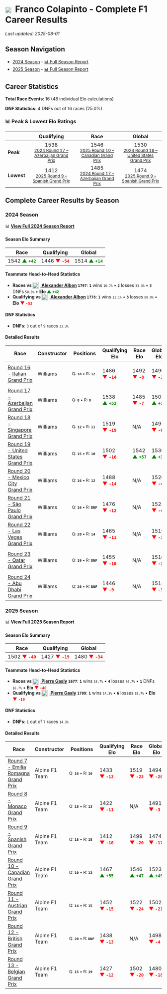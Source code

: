 # <img src="https://upload.wikimedia.org/wikipedia/commons/1/1a/Flag_of_Argentina.svg" alt="Argentina" width="20" height="auto" style="vertical-align: middle; margin-right: 5px;" onerror="this.outerHTML='🇦🇷'; this.style.marginRight='5px';"/> Franco Colapinto - Complete F1 Career Results

*Last updated: 2025-08-01*

## Season Navigation

- [2024 Season](#2024-season) - [📊 Full Season Report](../seasons/2024-season-report)
- [2025 Season](#2025-season) - [📊 Full Season Report](../seasons/2025-season-report)

## Career Statistics

**Total Race Events**: 16 (48 individual Elo calculations)

**DNF Statistics**: 4 DNFs out of 16 races (25.0%)

### 📊 Peak & Lowest Elo Ratings

| &nbsp; | Qualifying | Race | Global |
|-------|------------|------|--------|
| **Peak** | <center> 1538 <br/><small> [2024 Round 17 – Azerbaijan Grand Prix](../seasons/2024-season-report#round-17-azerbaijan-grand-prix) </small></center> | <center> 1546 <br/><small> [2025 Round 10 – Canadian Grand Prix](../seasons/2025-season-report#round-10-canadian-grand-prix) </small></center> | <center> 1530  <br/><small> [2024 Round 19 – United States Grand Prix](../seasons/2024-season-report#round-19-united-states-grand-prix) </small></center> |
| **Lowest** | <center> 1412 <br/><small> [2025 Round 9 – Spanish Grand Prix](../seasons/2025-season-report#round-9-spanish-grand-prix) </small></center> | <center> 1485 <br/><small> [2024 Round 17 – Azerbaijan Grand Prix](../seasons/2024-season-report#round-17-azerbaijan-grand-prix) </small></center> | <center> 1474 <br/><small> [2025 Round 9 – Spanish Grand Prix](../seasons/2025-season-report#round-9-spanish-grand-prix) </small></center> |


## Complete Career Results by Season

### 2024 Season

📊 **[View Full 2024 Season Report](../seasons/2024-season-report)**

#### Season Elo Summary

| Race | Qualifying | Global |
|------|------------|--------|
| 1542 **<span style="color: green;">▲&nbsp;`+42`</span>** | 1446 **<span style="color: red;">▼&nbsp;`-54`</span>** | 1514 **<span style="color: green;">▲&nbsp;`+14`</span>** |

#### Teammate Head-to-Head Statistics

- **Races vs [<img src="https://upload.wikimedia.org/wikipedia/commons/a/a9/Flag_of_Thailand.svg" alt="Thailand" width="20" height="auto" style="vertical-align: middle; margin-right: 5px;" onerror="this.outerHTML='🇹🇭'; this.style.marginRight='5px';"/> Alexander Albon](alexander-albon) `1797`**: **`1`** wins <small>`16.7%`</small> • **`2`** losses <small>`33.3%`</small> • **`3`** DNFs <small>`50.0%`</small> • **Elo <span style="color: green;">▲&nbsp;`+42`</span>**
- **Qualifying vs [<img src="https://upload.wikimedia.org/wikipedia/commons/a/a9/Flag_of_Thailand.svg" alt="Thailand" width="20" height="auto" style="vertical-align: middle; margin-right: 5px;" onerror="this.outerHTML='🇹🇭'; this.style.marginRight='5px';"/> Alexander Albon](alexander-albon) `1778`**: **`1`** wins <small>`11.1%`</small> • **`8`** losses <small>`88.9%`</small> • **Elo <span style="color: red;">▼&nbsp;`-53`</span>**

#### DNF Statistics

- **DNFs**: `3` out of `9` races <small>`33.3%`</small>

#### Detailed Results

| Race | Constructor | Positions | Qualifying Elo | Race Elo | Global Elo | Teammate |
|------|-------------|-----------|----------------|----------|------------|----------|
| [Round 16 - Italian Grand Prix](../seasons/2024-season-report#round-16-italian-grand-prix) | Williams | <small>Q:&nbsp;**`18`**&nbsp;•&nbsp;R:&nbsp;**`12`**</small> | 1486 **<span style="color: red;">▼&nbsp;`-14`</span>** | 1492 **<span style="color: red;">▼&nbsp;`-8`</span>** | 1490 **<span style="color: red;">▼&nbsp;`-10`</span>** | [<img src="https://upload.wikimedia.org/wikipedia/commons/a/a9/Flag_of_Thailand.svg" alt="Thailand" width="20" height="auto" style="vertical-align: middle; margin-right: 5px;" onerror="this.outerHTML='🇹🇭'; this.style.marginRight='5px';"/> Alexander Albon](alexander-albon)<br/><small>Q:&nbsp;**`9`**&nbsp;•&nbsp;R:&nbsp;**`9`**</small> |
| [Round 17 - Azerbaijan Grand Prix](../seasons/2024-season-report#round-17-azerbaijan-grand-prix) | Williams | <small>Q:&nbsp;**`8`**&nbsp;•&nbsp;R:&nbsp;**`8`**</small> | 1538 **<span style="color: green;">▲&nbsp;`+52`</span>** | 1485 **<span style="color: red;">▼&nbsp;`-7`</span>** | 1501 **<span style="color: green;">▲&nbsp;`+11`</span>** | [<img src="https://upload.wikimedia.org/wikipedia/commons/a/a9/Flag_of_Thailand.svg" alt="Thailand" width="20" height="auto" style="vertical-align: middle; margin-right: 5px;" onerror="this.outerHTML='🇹🇭'; this.style.marginRight='5px';"/> Alexander Albon](alexander-albon)<br/><small>Q:&nbsp;**`9`**&nbsp;•&nbsp;R:&nbsp;**`7`**</small> |
| [Round 18 - Singapore Grand Prix](../seasons/2024-season-report#round-18-singapore-grand-prix) | Williams | <small>Q:&nbsp;**`12`**&nbsp;•&nbsp;R:&nbsp;**`11`**</small> | 1519 **<span style="color: red;">▼&nbsp;`-19`</span>** | N/A | 1495 **<span style="color: red;">▼&nbsp;`-6`</span>** | [<img src="https://upload.wikimedia.org/wikipedia/commons/a/a9/Flag_of_Thailand.svg" alt="Thailand" width="20" height="auto" style="vertical-align: middle; margin-right: 5px;" onerror="this.outerHTML='🇹🇭'; this.style.marginRight='5px';"/> Alexander Albon](alexander-albon)<br/><small>Q:&nbsp;**`11`**&nbsp;•&nbsp;R:&nbsp;**`DNF`**</small> |
| [Round 19 - United States Grand Prix](../seasons/2024-season-report#round-19-united-states-grand-prix) | Williams | <small>Q:&nbsp;**`15`**&nbsp;•&nbsp;R:&nbsp;**`10`**</small> | 1502 **<span style="color: red;">▼&nbsp;`-16`</span>** | 1542 **<span style="color: green;">▲&nbsp;`+57`</span>** | 1530 **<span style="color: green;">▲&nbsp;`+35`</span>** | [<img src="https://upload.wikimedia.org/wikipedia/commons/a/a9/Flag_of_Thailand.svg" alt="Thailand" width="20" height="auto" style="vertical-align: middle; margin-right: 5px;" onerror="this.outerHTML='🇹🇭'; this.style.marginRight='5px';"/> Alexander Albon](alexander-albon)<br/><small>Q:&nbsp;**`14`**&nbsp;•&nbsp;R:&nbsp;**`16`**</small> |
| [Round 20 - Mexico City Grand Prix](../seasons/2024-season-report#round-20-mexico-city-grand-prix) | Williams | <small>Q:&nbsp;**`16`**&nbsp;•&nbsp;R:&nbsp;**`12`**</small> | 1488 **<span style="color: red;">▼&nbsp;`-14`</span>** | N/A | 1526 **<span style="color: red;">▼&nbsp;`-4`</span>** | [<img src="https://upload.wikimedia.org/wikipedia/commons/a/a9/Flag_of_Thailand.svg" alt="Thailand" width="20" height="auto" style="vertical-align: middle; margin-right: 5px;" onerror="this.outerHTML='🇹🇭'; this.style.marginRight='5px';"/> Alexander Albon](alexander-albon)<br/><small>Q:&nbsp;**`9`**&nbsp;•&nbsp;R:&nbsp;**`DNF`**</small> |
| [Round 21 - São Paulo Grand Prix](../seasons/2024-season-report#round-21-so-paulo-grand-prix) | Williams | <small>Q:&nbsp;**`16`**&nbsp;•&nbsp;R:&nbsp;**`DNF`**</small> | 1476 **<span style="color: red;">▼&nbsp;`-12`</span>** | N/A | 1523 **<span style="color: red;">▼&nbsp;`-4`</span>** | [<img src="https://upload.wikimedia.org/wikipedia/commons/a/a9/Flag_of_Thailand.svg" alt="Thailand" width="20" height="auto" style="vertical-align: middle; margin-right: 5px;" onerror="this.outerHTML='🇹🇭'; this.style.marginRight='5px';"/> Alexander Albon](alexander-albon)<br/><small>Q:&nbsp;**`7`**&nbsp;•&nbsp;R:&nbsp;**`DNF`**</small> |
| [Round 22 - Las Vegas Grand Prix](../seasons/2024-season-report#round-22-las-vegas-grand-prix) | Williams | <small>Q:&nbsp;**`20`**&nbsp;•&nbsp;R:&nbsp;**`14`**</small> | 1465 **<span style="color: red;">▼&nbsp;`-11`</span>** | N/A | 1519 **<span style="color: red;">▼&nbsp;`-3`</span>** | [<img src="https://upload.wikimedia.org/wikipedia/commons/a/a9/Flag_of_Thailand.svg" alt="Thailand" width="20" height="auto" style="vertical-align: middle; margin-right: 5px;" onerror="this.outerHTML='🇹🇭'; this.style.marginRight='5px';"/> Alexander Albon](alexander-albon)<br/><small>Q:&nbsp;**`17`**&nbsp;•&nbsp;R:&nbsp;**`DNF`**</small> |
| [Round 23 - Qatar Grand Prix](../seasons/2024-season-report#round-23-qatar-grand-prix) | Williams | <small>Q:&nbsp;**`19`**&nbsp;•&nbsp;R:&nbsp;**`DNF`**</small> | 1455 **<span style="color: red;">▼&nbsp;`-10`</span>** | N/A | 1516 **<span style="color: red;">▼&nbsp;`-3`</span>** | [<img src="https://upload.wikimedia.org/wikipedia/commons/a/a9/Flag_of_Thailand.svg" alt="Thailand" width="20" height="auto" style="vertical-align: middle; margin-right: 5px;" onerror="this.outerHTML='🇹🇭'; this.style.marginRight='5px';"/> Alexander Albon](alexander-albon)<br/><small>Q:&nbsp;**`16`**&nbsp;•&nbsp;R:&nbsp;**`15`**</small> |
| [Round 24 - Abu Dhabi Grand Prix](../seasons/2024-season-report#round-24-abu-dhabi-grand-prix) | Williams | <small>Q:&nbsp;**`20`**&nbsp;•&nbsp;R:&nbsp;**`DNF`**</small> | 1446 **<span style="color: red;">▼&nbsp;`-9`</span>** | N/A | 1514 **<span style="color: red;">▼&nbsp;`-3`</span>** | [<img src="https://upload.wikimedia.org/wikipedia/commons/a/a9/Flag_of_Thailand.svg" alt="Thailand" width="20" height="auto" style="vertical-align: middle; margin-right: 5px;" onerror="this.outerHTML='🇹🇭'; this.style.marginRight='5px';"/> Alexander Albon](alexander-albon)<br/><small>Q:&nbsp;**`18`**&nbsp;•&nbsp;R:&nbsp;**`11`**</small> |

### 2025 Season

📊 **[View Full 2025 Season Report](../seasons/2025-season-report)**

#### Season Elo Summary

| Race | Qualifying | Global |
|------|------------|--------|
| 1502 **<span style="color: red;">▼&nbsp;`-40`</span>** | 1427 **<span style="color: red;">▼&nbsp;`-19`</span>** | 1480 **<span style="color: red;">▼&nbsp;`-34`</span>** |

#### Teammate Head-to-Head Statistics

- **Races vs [<img src="https://upload.wikimedia.org/wikipedia/commons/c/c3/Flag_of_France.svg" alt="France" width="20" height="auto" style="vertical-align: middle; margin-right: 5px;" onerror="this.outerHTML='🇫🇷'; this.style.marginRight='5px';"/> Pierre Gasly](pierre-gasly) `1677`**: **`1`** wins <small>`16.7%`</small> • **`4`** losses <small>`66.7%`</small> • **`1`** DNFs <small>`16.7%`</small> • **Elo <span style="color: red;">▼&nbsp;`-40`</span>**
- **Qualifying vs [<img src="https://upload.wikimedia.org/wikipedia/commons/c/c3/Flag_of_France.svg" alt="France" width="20" height="auto" style="vertical-align: middle; margin-right: 5px;" onerror="this.outerHTML='🇫🇷'; this.style.marginRight='5px';"/> Pierre Gasly](pierre-gasly) `1709`**: **`1`** wins <small>`14.3%`</small> • **`6`** losses <small>`85.7%`</small> • **Elo <span style="color: red;">▼&nbsp;`-19`</span>**

#### DNF Statistics

- **DNFs**: `1` out of `7` races <small>`14.3%`</small>

#### Detailed Results

| Race | Constructor | Positions | Qualifying Elo | Race Elo | Global Elo | Teammate |
|------|-------------|-----------|----------------|----------|------------|----------|
| [Round 7 - Emilia Romagna Grand Prix](../seasons/2025-season-report#round-7-emilia-romagna-grand-prix) | Alpine F1 Team | <small>Q:&nbsp;**`16`**&nbsp;•&nbsp;R:&nbsp;**`16`**</small> | 1433 **<span style="color: red;">▼&nbsp;`-13`</span>** | 1519 **<span style="color: red;">▼&nbsp;`-23`</span>** | 1494 **<span style="color: red;">▼&nbsp;`-20`</span>** | [<img src="https://upload.wikimedia.org/wikipedia/commons/c/c3/Flag_of_France.svg" alt="France" width="20" height="auto" style="vertical-align: middle; margin-right: 5px;" onerror="this.outerHTML='🇫🇷'; this.style.marginRight='5px';"/> Pierre Gasly](pierre-gasly)<br/><small>Q:&nbsp;**`10`**&nbsp;•&nbsp;R:&nbsp;**`13`**</small> |
| [Round 8 - Monaco Grand Prix](../seasons/2025-season-report#round-8-monaco-grand-prix) | Alpine F1 Team | <small>Q:&nbsp;**`18`**&nbsp;•&nbsp;R:&nbsp;**`13`**</small> | 1422 **<span style="color: red;">▼&nbsp;`-11`</span>** | N/A | 1491 **<span style="color: red;">▼&nbsp;`-3`</span>** | [<img src="https://upload.wikimedia.org/wikipedia/commons/c/c3/Flag_of_France.svg" alt="France" width="20" height="auto" style="vertical-align: middle; margin-right: 5px;" onerror="this.outerHTML='🇫🇷'; this.style.marginRight='5px';"/> Pierre Gasly](pierre-gasly)<br/><small>Q:&nbsp;**`17`**&nbsp;•&nbsp;R:&nbsp;**`DNF`**</small> |
| [Round 9 - Spanish Grand Prix](../seasons/2025-season-report#round-9-spanish-grand-prix) | Alpine F1 Team | <small>Q:&nbsp;**`18`**&nbsp;•&nbsp;R:&nbsp;**`15`**</small> | 1412 **<span style="color: red;">▼&nbsp;`-10`</span>** | 1499 **<span style="color: red;">▼&nbsp;`-20`</span>** | 1474 **<span style="color: red;">▼&nbsp;`-17`</span>** | [<img src="https://upload.wikimedia.org/wikipedia/commons/c/c3/Flag_of_France.svg" alt="France" width="20" height="auto" style="vertical-align: middle; margin-right: 5px;" onerror="this.outerHTML='🇫🇷'; this.style.marginRight='5px';"/> Pierre Gasly](pierre-gasly)<br/><small>Q:&nbsp;**`8`**&nbsp;•&nbsp;R:&nbsp;**`8`**</small> |
| [Round 10 - Canadian Grand Prix](../seasons/2025-season-report#round-10-canadian-grand-prix) | Alpine F1 Team | <small>Q:&nbsp;**`10`**&nbsp;•&nbsp;R:&nbsp;**`13`**</small> | 1467 **<span style="color: green;">▲&nbsp;`+55`</span>** | 1546 **<span style="color: green;">▲&nbsp;`+47`</span>** | 1523 **<span style="color: green;">▲&nbsp;`+49`</span>** | [<img src="https://upload.wikimedia.org/wikipedia/commons/c/c3/Flag_of_France.svg" alt="France" width="20" height="auto" style="vertical-align: middle; margin-right: 5px;" onerror="this.outerHTML='🇫🇷'; this.style.marginRight='5px';"/> Pierre Gasly](pierre-gasly)<br/><small>Q:&nbsp;**`20`**&nbsp;•&nbsp;R:&nbsp;**`15`**</small> |
| [Round 11 - Austrian Grand Prix](../seasons/2025-season-report#round-11-austrian-grand-prix) | Alpine F1 Team | <small>Q:&nbsp;**`14`**&nbsp;•&nbsp;R:&nbsp;**`15`**</small> | 1452 **<span style="color: red;">▼&nbsp;`-15`</span>** | 1522 **<span style="color: red;">▼&nbsp;`-24`</span>** | 1502 **<span style="color: red;">▼&nbsp;`-21`</span>** | [<img src="https://upload.wikimedia.org/wikipedia/commons/c/c3/Flag_of_France.svg" alt="France" width="20" height="auto" style="vertical-align: middle; margin-right: 5px;" onerror="this.outerHTML='🇫🇷'; this.style.marginRight='5px';"/> Pierre Gasly](pierre-gasly)<br/><small>Q:&nbsp;**`10`**&nbsp;•&nbsp;R:&nbsp;**`13`**</small> |
| [Round 12 - British Grand Prix](../seasons/2025-season-report#round-12-british-grand-prix) | Alpine F1 Team | <small>Q:&nbsp;**`20`**&nbsp;•&nbsp;R:&nbsp;**`DNF`**</small> | 1438 **<span style="color: red;">▼&nbsp;`-13`</span>** | N/A | 1498 **<span style="color: red;">▼&nbsp;`-4`</span>** | [<img src="https://upload.wikimedia.org/wikipedia/commons/c/c3/Flag_of_France.svg" alt="France" width="20" height="auto" style="vertical-align: middle; margin-right: 5px;" onerror="this.outerHTML='🇫🇷'; this.style.marginRight='5px';"/> Pierre Gasly](pierre-gasly)<br/><small>Q:&nbsp;**`8`**&nbsp;•&nbsp;R:&nbsp;**`6`**</small> |
| [Round 13 - Belgian Grand Prix](../seasons/2025-season-report#round-13-belgian-grand-prix) | Alpine F1 Team | <small>Q:&nbsp;**`15`**&nbsp;•&nbsp;R:&nbsp;**`19`**</small> | 1427 **<span style="color: red;">▼&nbsp;`-12`</span>** | 1502 **<span style="color: red;">▼&nbsp;`-20`</span>** | 1480 **<span style="color: red;">▼&nbsp;`-18`</span>** | [<img src="https://upload.wikimedia.org/wikipedia/commons/c/c3/Flag_of_France.svg" alt="France" width="20" height="auto" style="vertical-align: middle; margin-right: 5px;" onerror="this.outerHTML='🇫🇷'; this.style.marginRight='5px';"/> Pierre Gasly](pierre-gasly)<br/><small>Q:&nbsp;**`13`**&nbsp;•&nbsp;R:&nbsp;**`10`**</small> |

